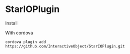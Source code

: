 # StarIOPlugin

Install

With cordova
```
cordova plugin add https://github.com/InteractiveObject/StarIOPlugin.git
```
